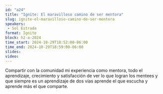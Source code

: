 ```yaml
---
id: "a24"
title: "Ignite: El maravilloso camino de ser mentora"
slug: ignite-el-maravilloso-camino-de-ser-mentora
speakers:
 - Sol Estrada
format: Ignite
block: h2-a-2024
time_start: 2024-10-29T18:52:00-06:00
time_end: 2024-10-29T18:59:00-06:00
slides: 
video: 
---
```


Compartir con la comunidad mi experiencia como mentora,  todo el aprendizaje, crecimiento y satisfacción de ver lo que logran los mentees y que siempre es un aprendizaje de dos vías aprende el que escucha y aprende más el que comparte.